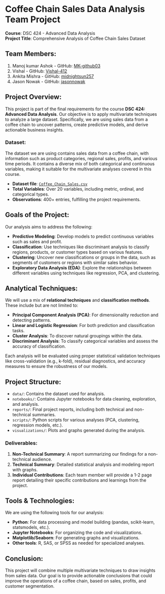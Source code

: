 
# Coffee Chain Sales Data Analysis Team Project

**Course**: DSC 424 - Advanced Data Analysis  
**Project Title**: Comprehensive Analysis of Coffee Chain Sales Dataset  

## Team Members:
1. Manoj kumar Ashok - GitHub: [MK-github03](https://github.com/MK-github03) 
2. Vishal - GitHub: [Vishal-412](https://github.com/Vishal-412)
3. Ankita Mishra - GitHub: [midnightsun257](https://github.com/midnightsun257)
4. Jason Nowak - GitHub: [jasonnowak](https://github.com/jasonnowak)

## Project Overview:
This project is part of the final requirements for the course **DSC 424: Advanced Data Analysis**. Our objective is to apply multivariate techniques to analyze a large dataset. Specifically, we are using sales data from a coffee chain to uncover patterns, create predictive models, and derive actionable business insights.

### Dataset:
The dataset we are using contains sales data from a coffee chain, with information such as product categories, regional sales, profits, and various time periods. It contains a diverse mix of both categorical and continuous variables, making it suitable for the multivariate analyses covered in this course.

- **Dataset file**: [`Coffee_Chain_Sales.csv`](https://github.com/midnightsun257/Coffee-Chain-Sales/blob/main/Updated_Coffee_Chain_Sales.csv)
- **Total Variables**: Over 20 variables, including metric, ordinal, and categorical types.
- **Observations**: 400+ entries, fulfilling the project requirements.

## Goals of the Project:
Our analysis aims to address the following:

- **Predictive Modeling**: Develop models to predict continuous variables such as sales and profit.
- **Classification**: Use techniques like discriminant analysis to classify regions, products, or customer types based on various features.
- **Clustering**: Uncover new classifications or groups in the data, such as segments of customers or regions with similar sales behavior.
- **Exploratory Data Analysis (EDA)**: Explore the relationships between different variables using techniques like regression, PCA, and clustering.

## Analytical Techniques:
We will use a mix of **relational techniques** and **classification methods**. These include but are not limited to:

- **Principal Component Analysis (PCA)**: For dimensionality reduction and detecting patterns.
- **Linear and Logistic Regression**: For both prediction and classification tasks.
- **Cluster Analysis**: To discover natural groupings within the data.
- **Discriminant Analysis**: To classify categorical variables and assess the accuracy of classification.
  
Each analysis will be evaluated using proper statistical validation techniques like cross-validation (e.g., k-fold), residual diagnostics, and accuracy measures to ensure the robustness of our models.

## Project Structure:
- `data/`: Contains the dataset used for analysis.
- `notebooks/`: Contains Jupyter notebooks for data cleaning, exploration, and analysis.
- `reports/`: Final project reports, including both technical and non-technical summaries.
- `scripts/`: Python scripts for various analyses (PCA, clustering, regression models, etc.).
- `visualizations/`: Plots and graphs generated during the analysis.

### Deliverables:
1. **Non-Technical Summary**: A report summarizing our findings for a non-technical audience.
2. **Technical Summary**: Detailed statistical analysis and modeling report with graphs.
3. **Individual Contributions**: Each team member will provide a 1-2 page report detailing their specific contributions and learnings from the project.

## Tools & Technologies:
We are using the following tools for our analysis:
- **Python**: For data processing and model building (pandas, scikit-learn, statsmodels, etc.).
- **Jupyter Notebooks**: For organizing the code and visualizations.
- **Matplotlib/Seaborn**: For generating graphs and visualizations.
- **Other tools**: R, SAS, or SPSS as needed for specialized analyses.



## Conclusion:
This project will combine multiple multivariate techniques to draw insights from sales data. Our goal is to provide actionable conclusions that could improve the operations of a coffee chain, based on sales, profits, and customer segmentation.

